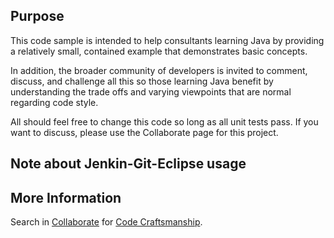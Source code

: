 ## Purpose
This code sample is intended to help consultants learning Java by providing a relatively small, 
contained example that demonstrates basic concepts.

In addition, the broader community of developers is invited to comment, discuss, and challenge all
this so those learning Java benefit by understanding the trade offs and varying viewpoints that are
normal regarding code style.

All should feel free to change this code so long as all unit tests pass.  If you want to discuss,
please use the Collaborate page for this project.

## Note about Jenkin-Git-Eclipse usage


## More Information
Search in [Collaborate](https://sites.google.com/a/summa-tech.com/collaborate/) for [Code Craftsmanship](https://sites.google.com/a/summa-tech.com/collaborate/system/app/pages/search?scope=search-site&q=Code+Craftsmanship).
